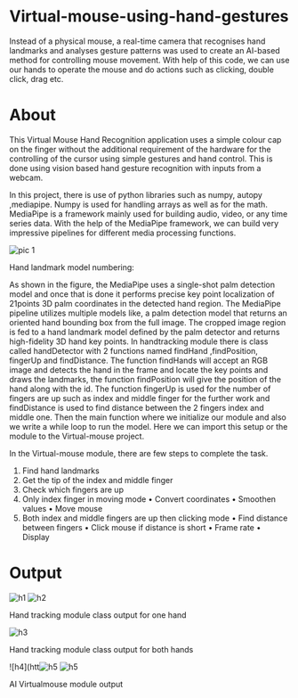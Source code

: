 # Virtual-mouse-using-hand-gestures
Instead of a physical mouse, a real-time camera that recognises hand landmarks and analyses gesture patterns was used to create an AI-based method for controlling mouse movement. 
With help of this code, we can use our hands to operate the mouse and do actions such as clicking, double click, drag etc.

# About
This Virtual Mouse Hand Recognition application uses a simple colour cap on the finger without the additional requirement of the hardware for the controlling of the cursor using simple gestures and hand control. This is done using vision based hand gesture recognition with inputs from a webcam. 

In this project, there is use of python libraries such as numpy, autopy ,mediapipe. Numpy is used for handling arrays as well as for the math. MediaPipe is a framework mainly used for building audio, video, or any time series data. With the help of the MediaPipe framework, we can build very impressive pipelines for different media processing functions.

 
![pic 1](https://user-images.githubusercontent.com/53009277/215038426-13a19de5-ceac-4c4c-a4ad-8a7310be0221.png)

Hand landmark model numbering:

As shown in the figure, the MediaPipe uses a single-shot palm detection model and once that is done it performs precise key point localization of 21points 3D palm coordinates in the detected hand region. The MediaPipe pipeline utilizes multiple models like, a palm detection model that returns an oriented hand bounding box from the full image. The cropped image region is fed to a hand landmark model defined by the palm detector and returns high-fidelity 3D hand key points.
In handtracking module there is class called handDetector with 2 functions named findHand ,findPosition, fingerUp and findDistance. The function findHands will accept an RGB image and detects the hand in the frame and locate the key points and draws the landmarks, the function findPosition will give the position of the hand along with the id. The function fingerUp is  used for the number of fingers are up such as index and middle finger for the further work and findDistance is used to find distance between the 2 fingers index and middle one. Then the main function where we initialize our module and also we write a while loop to run the model. Here we can import this setup or the module to the Virtual-mouse project.

In the Virtual-mouse module, there are few steps to complete the task.
1.	Find hand landmarks
2.	Get the tip of the index and middle finger
3.	Check which fingers are up
4.	Only index finger in moving mode
  •	Convert coordinates
  •	Smoothen values
  •	Move mouse
5.	Both index and middle fingers are up then clicking mode
  •	Find distance between fingers
  •	Click mouse if distance is short
  •	Frame rate
  •	Display

# Output
![h1](https://user-images.githubusercontent.com/53009277/215038713-e8400741-b202-4859-969c-70a73c9839cc.png)
![h2](https://user-images.githubusercontent.com/53009277/215038721-944fe248-70de-48f2-adcd-e1c67259fb68.png)

Hand tracking module class output for one hand
 
![h3](https://user-images.githubusercontent.com/53009277/215038792-94d9640d-382d-4b63-86a9-3ed147c9a63b.png)

Hand tracking module class output for both hands

![h4](htt![h5](https://user-images.githubusercontent.com/53009277/215038923-38017df9-ae05-42e6-ae14-37a24bb7903a.png)
![h5](https://user-images.githubusercontent.com/53009277/215039027-f25a00bf-eef1-458f-9631-0c842bf19e3b.png)

AI Virtualmouse module output



